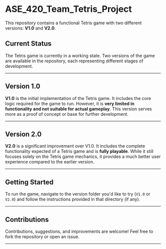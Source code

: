 # ASE_420_Team_Tetris_Project

This repository contains a functional Tetris game with two different versions: **V1.0** and **V2.0**.

## Current Status

The Tetris game is currently in a working state. Two versions of the game are available in the repository, each representing different stages of development.

---

## Version 1.0

**V1.0** is the initial implementation of the Tetris game. It includes the core logic required for the game to run. However, it is **very limited in functionality and not suitable for actual gameplay**. This version serves more as a proof of concept or base for further development.

---

## Version 2.0

**V2.0** is a significant improvement over V1.0. It includes the complete functionality expected of a Tetris game and is **fully playable**. While it still focuses solely on the Tetris game mechanics, it provides a much better user experience compared to the earlier version.

---

## Getting Started

To run the game, navigate to the version folder you'd like to try (`V1.0` or `V2.0`) and follow the instructions provided in that directory (if any).

---

## Contributions

Contributions, suggestions, and improvements are welcome! Feel free to fork the repository or open an issue.

---
